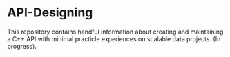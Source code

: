 # API-Designing

This repository contains handful information about creating and maintaining a C++ API with minimal practicle experiences on scalable data projects. (In progress).

